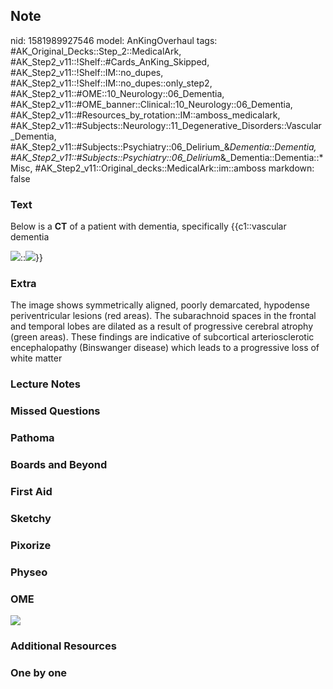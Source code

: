 ## Note
nid: 1581989927546
model: AnKingOverhaul
tags: #AK_Original_Decks::Step_2::MedicalArk, #AK_Step2_v11::!Shelf::#Cards_AnKing_Skipped, #AK_Step2_v11::!Shelf::IM::no_dupes, #AK_Step2_v11::!Shelf::IM::no_dupes::only_step2, #AK_Step2_v11::#OME::10_Neurology::06_Dementia, #AK_Step2_v11::#OME_banner::Clinical::10_Neurology::06_Dementia, #AK_Step2_v11::#Resources_by_rotation::IM::amboss_medicalark, #AK_Step2_v11::#Subjects::Neurology::11_Degenerative_Disorders::Vascular_Dementia, #AK_Step2_v11::#Subjects::Psychiatry::06_Delirium_&_Dementia::Dementia, #AK_Step2_v11::#Subjects::Psychiatry::06_Delirium_&_Dementia::Dementia::*Misc, #AK_Step2_v11::Original_decks::MedicalArk::im::amboss
markdown: false

### Text
Below is a <b>CT</b> of a patient with dementia, specifically
{{c1::vascular dementia
<div>
  <img src="535fb7e047792.jpg">::<img src=
  "big_535fb7e047792.jpg">}}
</div>

### Extra
The image shows symmetrically aligned, poorly demarcated, hypodense periventricular lesions (red areas). The subarachnoid spaces in the frontal and temporal lobes are dilated as a result of progressive cerebral atrophy (green areas). These findings are indicative of subcortical arteriosclerotic encephalopathy (Binswanger disease) which leads to a progressive loss of white matter

### Lecture Notes


### Missed Questions


### Pathoma


### Boards and Beyond


### First Aid


### Sketchy


### Pixorize


### Physeo


### OME
<div class="ome-widget">
  <a href=
  "https://onlinemeded.org/spa/neurology/dementia/acquire?ref=anki">
  <img src="_OME_AnkiFlashcards_Lesson_6.png"></a>
</div>

### Additional Resources


### One by one

